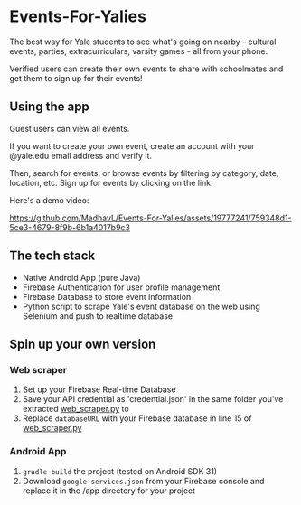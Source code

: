 # Events-For-Yalies
The best way for Yale students to see what's going on nearby - cultural events, parties, extracurriculars, varsity games - all from your phone.

Verified users can create their own events to share with schoolmates and get them to sign up for their events!

## Using the app
Guest users can view all events.

If you want to create your own event, create an account with your @yale.edu email address and verify it.

Then, search for events, or browse events by filtering by category, date, location, etc. Sign up for events by clicking on the link.

Here's a demo video:


https://github.com/MadhavL/Events-For-Yalies/assets/19777241/759348d1-5ce3-4679-8f9b-6b1a4017b9c3


## The tech stack
- Native Android App (pure Java)
- Firebase Authentication for user profile management
- Firebase Database to store event information
- Python script to scrape Yale's event database on the web using Selenium and push to realtime database

## Spin up your own version
### Web scraper
1. Set up your Firebase Real-time Database
2. Save your API credential as 'credential.json' in the same folder you've extracted [web_scraper.py](web_scraper.py) to
3. Replace `databaseURL` with your Firebase database in line 15 of [web_scraper.py](web_scraper.py)

### Android App
1. `gradle build` the project (tested on Android SDK 31)
2. Download `google-services.json` from your Firebase console and replace it in the /app directory for your project

